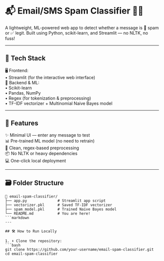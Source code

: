 # 📬 Email/SMS Spam Classifier 🕵️‍♀️

A lightweight, ML-powered web app to detect whether a message is 🚫 spam or ✅ legit. Built using Python, scikit-learn, and Streamlit — no NLTK, no fuss!

---

## 🧠 Tech Stack

🖥️ Frontend:  
• Streamlit (for the interactive web interface)  
🧪 Backend & ML:  
• Scikit-learn  
• Pandas, NumPy  
• Regex (for tokenization & preprocessing)  
• TF-IDF vectorizer + Multinomial Naive Bayes model  

---

## 🚀 Features

✨ Minimal UI — enter any message to test  
📊 Pre-trained ML model (no need to retrain)  
🧼 Clean, regex-based preprocessing  
📦 No NLTK or heavy dependencies  
💻 One-click local deployment

---

## 🗃️ Folder Structure

```text
📁 email-spam-classifier/
├── app.py              # Streamlit app script
├── vectorizer.pkl      # Saved TF-IDF vectorizer
├── spam_model.pkl      # Trained Naive Bayes model
└── README.md           # You are here!
```markdown
---

## 🛠️ How to Run Locally

1. ⬇️ Clone the repository:
```bash
git clone https://github.com/your-username/email-spam-classifier.git
cd email-spam-classifier
